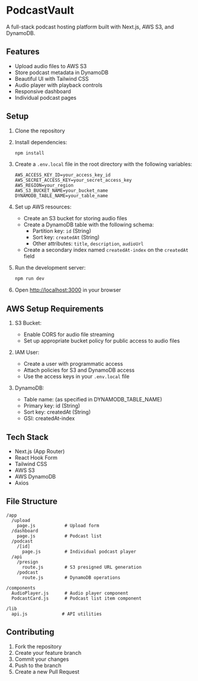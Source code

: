 # PodcastVault

A full-stack podcast hosting platform built with Next.js, AWS S3, and DynamoDB.

## Features

- Upload audio files to AWS S3
- Store podcast metadata in DynamoDB
- Beautiful UI with Tailwind CSS
- Audio player with playback controls
- Responsive dashboard
- Individual podcast pages

## Setup

1. Clone the repository
2. Install dependencies:
   ```bash
   npm install
   ```

3. Create a `.env.local` file in the root directory with the following variables:
   ```
   AWS_ACCESS_KEY_ID=your_access_key_id
   AWS_SECRET_ACCESS_KEY=your_secret_access_key
   AWS_REGION=your_region
   AWS_S3_BUCKET_NAME=your_bucket_name
   DYNAMODB_TABLE_NAME=your_table_name
   ```

4. Set up AWS resources:
   - Create an S3 bucket for storing audio files
   - Create a DynamoDB table with the following schema:
     - Partition key: `id` (String)
     - Sort key: `createdAt` (String)
     - Other attributes: `title`, `description`, `audioUrl`
   - Create a secondary index named `createdAt-index` on the `createdAt` field

5. Run the development server:
   ```bash
   npm run dev
   ```

6. Open [http://localhost:3000](http://localhost:3000) in your browser

## AWS Setup Requirements

1. S3 Bucket:
   - Enable CORS for audio file streaming
   - Set up appropriate bucket policy for public access to audio files

2. IAM User:
   - Create a user with programmatic access
   - Attach policies for S3 and DynamoDB access
   - Use the access keys in your `.env.local` file

3. DynamoDB:
   - Table name: (as specified in DYNAMODB_TABLE_NAME)
   - Primary key: id (String)
   - Sort key: createdAt (String)
   - GSI: createdAt-index

## Tech Stack

- Next.js (App Router)
- React Hook Form
- Tailwind CSS
- AWS S3
- AWS DynamoDB
- Axios

## File Structure

```
/app
  /upload
    page.js           # Upload form
  /dashboard
    page.js           # Podcast list
  /podcast
    /[id]
      page.js         # Individual podcast player
  /api
    /presign
      route.js        # S3 presigned URL generation
    /podcast
      route.js        # DynamoDB operations

/components
  AudioPlayer.js      # Audio player component
  PodcastCard.js      # Podcast list item component

/lib
  api.js             # API utilities
```

## Contributing

1. Fork the repository
2. Create your feature branch
3. Commit your changes
4. Push to the branch
5. Create a new Pull Request
